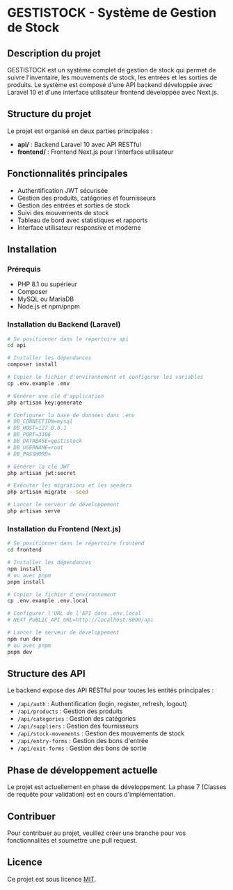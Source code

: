 # GESTISTOCK - Système de Gestion de Stock

## Description du projet

GESTISTOCK est un système complet de gestion de stock qui permet de suivre l'inventaire, les mouvements de stock, les entrées et les sorties de produits. Le système est composé d'une API backend développée avec Laravel 10 et d'une interface utilisateur frontend développée avec Next.js.

## Structure du projet

Le projet est organisé en deux parties principales :

- **api/** : Backend Laravel 10 avec API RESTful
- **frontend/** : Frontend Next.js pour l'interface utilisateur

## Fonctionnalités principales

- Authentification JWT sécurisée
- Gestion des produits, catégories et fournisseurs
- Gestion des entrées et sorties de stock
- Suivi des mouvements de stock
- Tableau de bord avec statistiques et rapports
- Interface utilisateur responsive et moderne

## Installation

### Prérequis

- PHP 8.1 ou supérieur
- Composer
- MySQL ou MariaDB
- Node.js et npm/pnpm

### Installation du Backend (Laravel)

```bash
# Se positionner dans le répertoire api
cd api

# Installer les dépendances
composer install

# Copier le fichier d'environnement et configurer les variables
cp .env.example .env

# Générer une clé d'application
php artisan key:generate

# Configurer la base de données dans .env
# DB_CONNECTION=mysql
# DB_HOST=127.0.0.1
# DB_PORT=3306
# DB_DATABASE=gestistock
# DB_USERNAME=root
# DB_PASSWORD=

# Générer la clé JWT
php artisan jwt:secret

# Exécuter les migrations et les seeders
php artisan migrate --seed

# Lancer le serveur de développement
php artisan serve
```

### Installation du Frontend (Next.js)

```bash
# Se positionner dans le répertoire frontend
cd frontend

# Installer les dépendances
npm install
# ou avec pnpm
pnpm install

# Copier le fichier d'environnement
cp .env.example .env.local

# Configurer l'URL de l'API dans .env.local
# NEXT_PUBLIC_API_URL=http://localhost:8000/api

# Lancer le serveur de développement
npm run dev
# ou avec pnpm
pnpm dev
```

## Structure des API

Le backend expose des API RESTful pour toutes les entités principales :

- `/api/auth` : Authentification (login, register, refresh, logout)
- `/api/products` : Gestion des produits
- `/api/categories` : Gestion des catégories
- `/api/suppliers` : Gestion des fournisseurs
- `/api/stock-movements` : Gestion des mouvements de stock
- `/api/entry-forms` : Gestion des bons d'entrée
- `/api/exit-forms` : Gestion des bons de sortie

## Phase de développement actuelle

Le projet est actuellement en phase de développement. La phase 7 (Classes de requête pour validation) est en cours d'implémentation.

## Contribuer

Pour contribuer au projet, veuillez créer une branche pour vos fonctionnalités et soumettre une pull request.

## Licence

Ce projet est sous licence [MIT](LICENSE).
